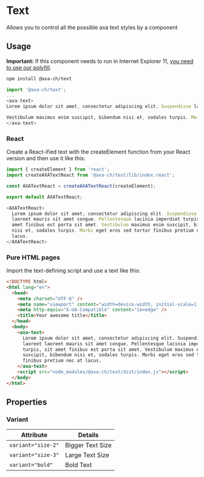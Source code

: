 # Text

Allows you to control all the possible axa text styles by a component

## Usage

**Important:** If this component needs to run in Internet Explorer 11, [you need to use our polyfill](https://github.com/axa-ch/patterns-library/tree/develop/src/components/05-utils/polyfill).

```bash
npm install @axa-ch/text
```

```js
import '@axa-ch/text';
...
<axa-text>
Lorem ipsum dolor sit amet, consectetur adipiscing elit. Suspendisse laoreet laoreet mauris sit amet congue. Pellentesque lacinia imperdiet turpis, sit amet finibus est porta sit amet.

Vestibulum maximus enim suscipit, bibendum nisi et, sodales turpis. Morbi eget eros sed tortor finibus pretium nec at lacus.
</axa-text>
```

### React

Create a React-ified text with the createElement function from your React version and then use it like this:

```js
import { createElement } from 'react';
import createAXATextReact from '@axa-ch/text/lib/index.react';

const AXATextReact = createAXATextReact(createElement);

export default AXATextReact;
```

```js
<AXATextReact>
  Lorem ipsum dolor sit amet, consectetur adipiscing elit. Suspendisse laoreet
  laoreet mauris sit amet congue. Pellentesque lacinia imperdiet turpis, sit
  amet finibus est porta sit amet. Vestibulum maximus enim suscipit, bibendum
  nisi et, sodales turpis. Morbi eget eros sed tortor finibus pretium nec at
  lacus.
</AXATextReact>
```

### Pure HTML pages

Import the text-defining script and use a text like this:

```html
<!DOCTYPE html>
<html lang="en">
  <head>
    <meta charset="UTF-8" />
    <meta name="viewport" content="width=device-width, initial-scale=1.0" />
    <meta http-equiv="X-UA-Compatible" content="ie=edge" />
    <title>Your awesome title</title>
  </head>
  <body>
    <axa-text>
      Lorem ipsum dolor sit amet, consectetur adipiscing elit. Suspendisse
      laoreet laoreet mauris sit amet congue. Pellentesque lacinia imperdiet
      turpis, sit amet finibus est porta sit amet. Vestibulum maximus enim
      suscipit, bibendum nisi et, sodales turpis. Morbi eget eros sed tortor
      finibus pretium nec at lacus.
    </axa-text>
    <script src="node_modules/@axa-ch/text/dist/index.js"></script>
  </body>
</html>
```

## Properties

### Variant

| Attribute          | Details          |
| ------------------ | ---------------- |
| `variant="size-2"` | Bigger Text Size |
| `variant="size-3"` | Large Text Size  |
| `variant="bold"`   | Bold Text        |
